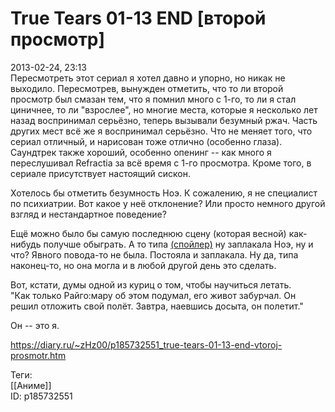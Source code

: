 True Tears 01-13 END [второй просмотр]
=======================================

   
 2013-02-24, 23:13   
  Пересмотреть этот сериал я хотел давно и упорно, но никак не выходило. Пересмотрев, вынужден отметить, что то ли второй просмотр был смазан тем, что я помнил много с 1-го, то ли я стал циничнее, то ли "взрослее", но многие места, которые я несколько лет назад воспринимал серьёзно, теперь вызывали безумный ржач. Часть других мест всё же я воспринимал серьёзно. Что не меняет того, что сериал отличный, и нарисован тоже отлично (особенно глаза). Саундтрек также хороший, особенно опенинг -- как много я переслушивал Refractia за всё время с 1-го просмотра. Кроме того, в сериале присутствует настоящий сискон.   
   
 Хотелось бы отметить безумность Ноэ. К сожалению, я не специалист по психиатрии. Вот какое у неё отклонение? Или просто немного другой взгляд и нестандартное поведение?   
   
 Ещё можно было бы самую последнюю сцену (которая весной) как-нибудь получше обыграть. А то типа  [(спойлер)](https://zHz00.diary.ru/p185732551.htm?index=1#linkmore185732551m1)    ну заплакала Ноэ, ну и что? Явного повода-то не была. Постояла и заплакала. Ну да, типа наконец-то, но она могла и в любой другой день это сделать.     
   
 Вот, кстати, думы одной из куриц о том, чтобы научиться летать.   
 "Как только Райго:мару об этом подумал, его живот забурчал. Он решил отложить свой полёт. Завтра, наевшись досыта, он полетит."   
   
 Он -- это я.   
    
 <https://diary.ru/~zHz00/p185732551_true-tears-01-13-end-vtoroj-prosmotr.htm>   
   
 Теги:   
 [[Аниме]]   
 ID: p185732551